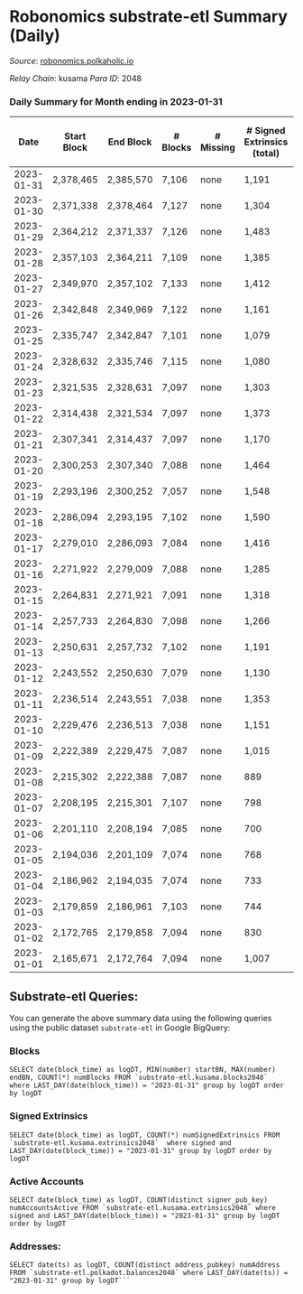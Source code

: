 # Robonomics substrate-etl Summary (Daily)

_Source_: [robonomics.polkaholic.io](https://robonomics.polkaholic.io)

*Relay Chain*: kusama
*Para ID*: 2048



### Daily Summary for Month ending in 2023-01-31


| Date | Start Block | End Block | # Blocks | # Missing | # Signed Extrinsics (total) | # Active Accounts | # Addresses with Balances | # Events | # Transfers | # XCM Transfers In | # XCM Transfers Out |
| ---- | ----------- | --------- | -------- | --------- | --------------------------- | ----------------- | ------------------------- | -------- | ----------- | ------------------ | ------------------- |
| 2023-01-31 | 2,378,465 | 2,385,570 | 7,106 | none  | 1,191 | 19 | 3,076 | 40,565 | 5 ($58.41) |   |   |
| 2023-01-30 | 2,371,338 | 2,378,464 | 7,127 | none  | 1,304 | 44 | 3,077 | 40,866 | 26 ($8,181.70) | 1 ($164.95) | 1 ($321.08) |
| 2023-01-29 | 2,364,212 | 2,371,337 | 7,126 | none  | 1,483 | 31 | 3,074 | 40,843 | 12 ($4,675.30) |   | 2 ($628.11) |
| 2023-01-28 | 2,357,103 | 2,364,211 | 7,109 | none  | 1,385 | 24 | 3,071 | 40,420 | 10 ($261.97) | 1 ($161.37) |   |
| 2023-01-27 | 2,349,970 | 2,357,102 | 7,133 | none  | 1,412 | 26 | 3,066 | 40,776 | 7 ($5,924.13) |   | 2 ($112.44) |
| 2023-01-26 | 2,342,848 | 2,349,969 | 7,122 | none  | 1,161 | 28 | 3,066 | 39,925 | 2 ($23.03) |   |   |
| 2023-01-25 | 2,335,747 | 2,342,847 | 7,101 | none  | 1,079 | 33 | 3,066 | 39,835 | 12 ($5,343.38) |   | 1 ($4.52) |
| 2023-01-24 | 2,328,632 | 2,335,746 | 7,115 | none  | 1,080 | 36 | 3,066 | 42,048 | 12 ($2,936.04) |   |   |
| 2023-01-23 | 2,321,535 | 2,328,631 | 7,097 | none  | 1,303 | 40 | 3,028 | 40,972 | 4 ($9,516.43) |   |   |
| 2023-01-22 | 2,314,438 | 2,321,534 | 7,097 | none  | 1,373 | 29 | 3,028 | 41,214 | 5 ($526.83) |   | 1 ($75.07) |
| 2023-01-21 | 2,307,341 | 2,314,437 | 7,097 | none  | 1,170 | 22 | 3,028 | 40,459 |   |   |   |
| 2023-01-20 | 2,300,253 | 2,307,340 | 7,088 | none  | 1,464 | 35 | 3,027 | 41,436 | 7 ($67,241.95) | 1 ($3.20) |   |
| 2023-01-19 | 2,293,196 | 2,300,252 | 7,057 | none  | 1,548 | 35 | 3,026 | 41,483 | 5 ($179.48) |   |   |
| 2023-01-18 | 2,286,094 | 2,293,195 | 7,102 | none  | 1,590 | 41 | 3,026 | 42,052 | 5 ($2,744.97) |   |   |
| 2023-01-17 | 2,279,010 | 2,286,093 | 7,084 | none  | 1,416 | 44 | 3,026 | 41,258 | 6 ($132,770) |   |   |
| 2023-01-16 | 2,271,922 | 2,279,009 | 7,088 | none  | 1,285 | 42 | 3,025 | 41,073 | 11 ($2,125.25) | 3 ($324.17) | 2 ($106.90) |
| 2023-01-15 | 2,264,831 | 2,271,921 | 7,091 | none  | 1,318 | 33 | 3,025 | 41,107 | 20 ($2,891.31) | 7 ($709.10) |   |
| 2023-01-14 | 2,257,733 | 2,264,830 | 7,098 | none  | 1,266 | 32 | 3,023 | 40,888 | 5  | 1 ($376.51) |   |
| 2023-01-13 | 2,250,631 | 2,257,732 | 7,102 | none  | 1,191 | 32 | 3,022 | 40,662 | 12  |   | 3 ($11.91) |
| 2023-01-12 | 2,243,552 | 2,250,630 | 7,079 | none  | 1,130 | 29 | 3,019 | 40,316 | 5 ($6.36) | 2 ($300.68) |   |
| 2023-01-11 | 2,236,514 | 2,243,551 | 7,038 | none  | 1,353 | 32 | 3,016 | 40,914 | 7  | 2 ($281.68) |   |
| 2023-01-10 | 2,229,476 | 2,236,513 | 7,038 | none  | 1,151 | 40 | 3,014 | 39,940 | 2  |   |   |
| 2023-01-09 | 2,222,389 | 2,229,475 | 7,087 | none  | 1,015 | 49 | 3,012 | 39,575 | 6  | 1 ($301.34) |   |
| 2023-01-08 | 2,215,302 | 2,222,388 | 7,087 | none  | 889 | 33 | 3,008 | 38,952 | 28  | 13 ($4,153.42) | 1 ($4,891.14) |
| 2023-01-07 | 2,208,195 | 2,215,301 | 7,107 | none  | 798 | 17 | 3,008 | 38,617 |   |   |   |
| 2023-01-06 | 2,201,110 | 2,208,194 | 7,085 | none  | 700 | 17 | 3,007 | 38,141 | 6  |   |   |
| 2023-01-05 | 2,194,036 | 2,201,109 | 7,074 | none  | 768 | 32 | 3,007 | 38,562 | 9  |   | 2 ($71.60) |
| 2023-01-04 | 2,186,962 | 2,194,035 | 7,074 | none  | 733 | 22 | 3,005 | 38,357 | 1  |   |   |
| 2023-01-03 | 2,179,859 | 2,186,961 | 7,103 | none  | 744 | 26 | 3,003 | 38,563 | 4  | 1 ($67.08) |   |
| 2023-01-02 | 2,172,765 | 2,179,858 | 7,094 | none  | 830 | 35 | 3,003 | 38,768 | 11  |   |   |
| 2023-01-01 | 2,165,671 | 2,172,764 | 7,094 | none  | 1,007 | 23 | 3,002 | 39,285 | 6  | 4 ($345.22) |   |

## Substrate-etl Queries:
You can generate the above summary data using the following queries using the public dataset `substrate-etl` in Google BigQuery:


### Blocks
```
SELECT date(block_time) as logDT, MIN(number) startBN, MAX(number) endBN, COUNT(*) numBlocks FROM `substrate-etl.kusama.blocks2048`  where LAST_DAY(date(block_time)) = "2023-01-31" group by logDT order by logDT
```


### Signed Extrinsics
```
SELECT date(block_time) as logDT, COUNT(*) numSignedExtrinsics FROM `substrate-etl.kusama.extrinsics2048`  where signed and LAST_DAY(date(block_time)) = "2023-01-31" group by logDT order by logDT
```


### Active Accounts
```
SELECT date(block_time) as logDT, COUNT(distinct signer_pub_key) numAccountsActive FROM `substrate-etl.kusama.extrinsics2048` where signed and LAST_DAY(date(block_time)) = "2023-01-31" group by logDT order by logDT
```


### Addresses:
```
SELECT date(ts) as logDT, COUNT(distinct address_pubkey) numAddress FROM `substrate-etl.polkadot.balances2048` where LAST_DAY(date(ts)) = "2023-01-31" group by logDT```

